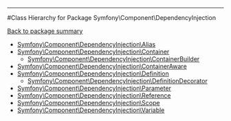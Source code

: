 - - -

#Class Hierarchy for Package Symfony\Component\DependencyInjection

<div><a href='https://github.com/JeyDotC/Hirudo-docs/tree/master/Symfony\Component\DependencyInjection'>Back to package summary</a></div>

<ul>
<li><a href="https://github.com/JeyDotC/Hirudo-docs/blob/master/Symfony/Component/DependencyInjection/Alias.md">Symfony\Component\DependencyInjection\Alias</a></li>
<li><a href="https://github.com/JeyDotC/Hirudo-docs/blob/master/Symfony/Component/DependencyInjection/Container.md">Symfony\Component\DependencyInjection\Container</a><ul>
<li><a href="https://github.com/JeyDotC/Hirudo-docs/blob/master/Symfony/Component/DependencyInjection/ContainerBuilder.md">Symfony\Component\DependencyInjection\ContainerBuilder</a></li>
</ul>
</li>
<li><a href="https://github.com/JeyDotC/Hirudo-docs/blob/master/Symfony/Component/DependencyInjection/ContainerAware.md">Symfony\Component\DependencyInjection\ContainerAware</a></li>
<li><a href="https://github.com/JeyDotC/Hirudo-docs/blob/master/Symfony/Component/DependencyInjection/Definition.md">Symfony\Component\DependencyInjection\Definition</a><ul>
<li><a href="https://github.com/JeyDotC/Hirudo-docs/blob/master/Symfony/Component/DependencyInjection/DefinitionDecorator.md">Symfony\Component\DependencyInjection\DefinitionDecorator</a></li>
</ul>
</li>
<li><a href="https://github.com/JeyDotC/Hirudo-docs/blob/master/Symfony/Component/DependencyInjection/Parameter.md">Symfony\Component\DependencyInjection\Parameter</a></li>
<li><a href="https://github.com/JeyDotC/Hirudo-docs/blob/master/Symfony/Component/DependencyInjection/Reference.md">Symfony\Component\DependencyInjection\Reference</a></li>
<li><a href="https://github.com/JeyDotC/Hirudo-docs/blob/master/Symfony/Component/DependencyInjection/Scope.md">Symfony\Component\DependencyInjection\Scope</a></li>
<li><a href="https://github.com/JeyDotC/Hirudo-docs/blob/master/Symfony/Component/DependencyInjection/Variable.md">Symfony\Component\DependencyInjection\Variable</a></li>
</ul>
